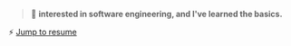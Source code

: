 > 🌱 **interested in software engineering, and I've learned the basics.**

  ⚡ [Jump to resume](https://github.com/juba97/Resume)
